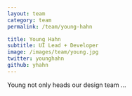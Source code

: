 ```yaml
---
layout: team
category: team
permalink: /team/young-hahn

title: Young Hahn
subtitle: UI Lead + Developer
image: /images/team/young.jpg
twitter: younghahn
github: yhahn
---
```

Young not only heads our design team ...